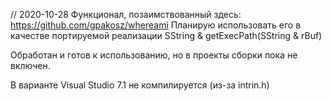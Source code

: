 // 2020-10-28
Функционал, позаимствованный здесь: https://github.com/gpakosz/whereami
Планирую использовать его в качестве портируемой реализации SString & getExecPath(SString & rBuf)

Обработан и готов к использованию, но в проекты сборки пока не включен.

В варианте Visual Studio 7.1 не компилируется (из-за intrin.h)

